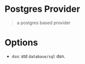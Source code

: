 Postgres Provider
=================
> a postgres based provider

Options
=======
- `dsn`: std `database/sql` dsn.
